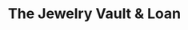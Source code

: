 ---
title: "The Jewelry Vault & Loan"
url: /palm-springs/the-jewelry-vault-and-loan/
shop: jewelry
---